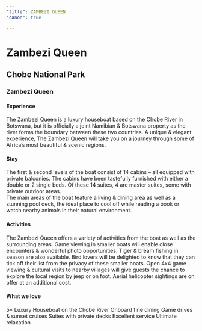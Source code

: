```yaml
---
"title": ZAMBEZI QUEEN
"canon": true

---
```


# Zambezi Queen
## Chobe National Park
### Zambezi Queen

#### Experience
The Zambezi Queen is a luxury houseboat based on the Chobe River in Botswana, but it is officially a joint Namibian &amp; Botswana property as the river forms the boundary between these two countries.
A unique &amp; elegant experience, The Zambezi Queen will take you on a journey through some of Africa’s most beautiful &amp; scenic regions.

#### Stay
The first &amp; second levels of the boat consist of 14 cabins – all equipped with private balconies.  The cabins have been tastefully furnished with either a double or 2 single beds.  Of these 14 suites, 4 are master suites, some with private outdoor areas.  
The main areas of the boat feature a living &amp; dining area as well as a stunning pool deck, the ideal place to cool off while reading a book or watch nearby animals in their natural environment.

#### Activities
The Zambezi Queen offers a variety of activities from the boat as well as the surrounding areas.  Game viewing in smaller boats will enable close encounters &amp; wonderful photo opportunities.
Tiger &amp; bream fishing in season are also available.  Bird lovers will be delighted to know that they can tick off their list from the privacy of these smaller boats.
Open 4x4 game viewing &amp; cultural visits to nearby villages will give guests the chance to explore the local region by jeep or on foot.  Aerial helicopter sightings are on offer at an additional cost.


#### What we love
5* Luxury Houseboat on the Chobe River
Onboard fine dining
Game drives &amp; sunset cruises
Suites with private decks
Excellent service
Ultimate relaxation